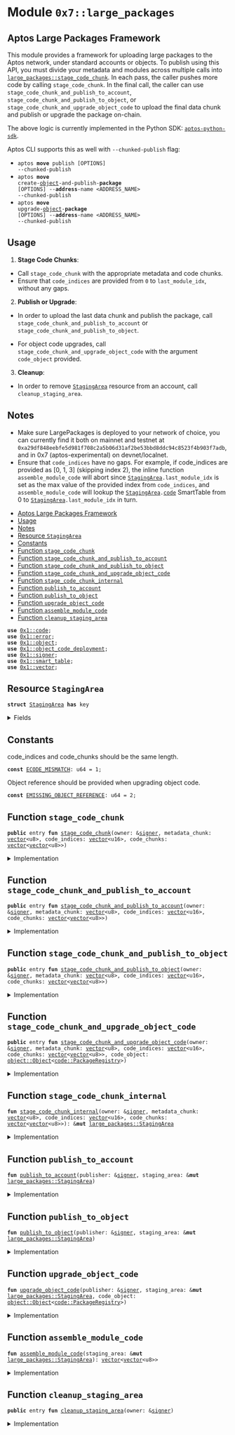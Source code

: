 
<a id="0x7_large_packages"></a>

# Module `0x7::large_packages`


<a id="@Aptos_Large_Packages_Framework_0"></a>

## Aptos Large Packages Framework


This module provides a framework for uploading large packages to the Aptos network, under standard
accounts or objects.
To publish using this API, you must divide your metadata and modules across multiple calls
into <code><a href="large_packages.md#0x7_large_packages_stage_code_chunk">large_packages::stage_code_chunk</a></code>.
In each pass, the caller pushes more code by calling <code>stage_code_chunk</code>.
In the final call, the caller can use <code>stage_code_chunk_and_publish_to_account</code>, <code>stage_code_chunk_and_publish_to_object</code>, or
<code>stage_code_chunk_and_upgrade_object_code</code> to upload the final data chunk and publish or upgrade the package on-chain.

The above logic is currently implemented in the Python
SDK: [<code>aptos-python-sdk</code>](https://github.com/aptos-labs/aptos-python-sdk/blob/main/aptos_sdk/package_publisher.py).

Aptos CLI supports this as well with <code>--chunked-publish</code> flag:
- <code>aptos <b>move</b> publish [OPTIONS] --chunked-publish</code>
- <code>aptos <b>move</b> create-<a href="../../aptos-framework/doc/object.md#0x1_object">object</a>-and-publish-<b>package</b> [OPTIONS] --<b>address</b>-name &lt;ADDRESS_NAME&gt; --chunked-publish</code>
- <code>aptos <b>move</b> upgrade-<a href="../../aptos-framework/doc/object.md#0x1_object">object</a>-<b>package</b> [OPTIONS] --<b>address</b>-name &lt;ADDRESS_NAME&gt; --chunked-publish</code>


<a id="@Usage_1"></a>

## Usage


1. **Stage Code Chunks**:
- Call <code>stage_code_chunk</code> with the appropriate metadata and code chunks.
- Ensure that <code>code_indices</code> are provided from <code>0</code> to <code>last_module_idx</code>, without any
gaps.


2. **Publish or Upgrade**:
- In order to upload the last data chunk and publish the package, call <code>stage_code_chunk_and_publish_to_account</code> or <code>stage_code_chunk_and_publish_to_object</code>.

- For object code upgrades, call <code>stage_code_chunk_and_upgrade_object_code</code> with the argument <code>code_object</code> provided.

3. **Cleanup**:
- In order to remove <code><a href="large_packages.md#0x7_large_packages_StagingArea">StagingArea</a></code> resource from an account, call <code>cleanup_staging_area</code>.


<a id="@Notes_2"></a>

## Notes


* Make sure LargePackages is deployed to your network of choice, you can currently find it both on
mainnet and testnet at <code>0xa29df848eebfe5d981f708c2a5b06d31af2be53bbd8ddc94c8523f4b903f7adb</code>, and
in 0x7 (aptos-experimental) on devnet/localnet.
* Ensure that <code>code_indices</code> have no gaps. For example, if code_indices are
provided as [0, 1, 3] (skipping index 2), the inline function <code>assemble_module_code</code> will abort
since <code><a href="large_packages.md#0x7_large_packages_StagingArea">StagingArea</a>.last_module_idx</code> is set as the max value of the provided index
from <code>code_indices</code>, and <code>assemble_module_code</code> will lookup the <code><a href="large_packages.md#0x7_large_packages_StagingArea">StagingArea</a>.<a href="../../aptos-framework/doc/code.md#0x1_code">code</a></code> SmartTable from
0 to <code><a href="large_packages.md#0x7_large_packages_StagingArea">StagingArea</a>.last_module_idx</code> in turn.


-  [Aptos Large Packages Framework](#@Aptos_Large_Packages_Framework_0)
-  [Usage](#@Usage_1)
-  [Notes](#@Notes_2)
-  [Resource `StagingArea`](#0x7_large_packages_StagingArea)
-  [Constants](#@Constants_3)
-  [Function `stage_code_chunk`](#0x7_large_packages_stage_code_chunk)
-  [Function `stage_code_chunk_and_publish_to_account`](#0x7_large_packages_stage_code_chunk_and_publish_to_account)
-  [Function `stage_code_chunk_and_publish_to_object`](#0x7_large_packages_stage_code_chunk_and_publish_to_object)
-  [Function `stage_code_chunk_and_upgrade_object_code`](#0x7_large_packages_stage_code_chunk_and_upgrade_object_code)
-  [Function `stage_code_chunk_internal`](#0x7_large_packages_stage_code_chunk_internal)
-  [Function `publish_to_account`](#0x7_large_packages_publish_to_account)
-  [Function `publish_to_object`](#0x7_large_packages_publish_to_object)
-  [Function `upgrade_object_code`](#0x7_large_packages_upgrade_object_code)
-  [Function `assemble_module_code`](#0x7_large_packages_assemble_module_code)
-  [Function `cleanup_staging_area`](#0x7_large_packages_cleanup_staging_area)


<pre><code><b>use</b> <a href="../../aptos-framework/doc/code.md#0x1_code">0x1::code</a>;
<b>use</b> <a href="../../aptos-framework/../aptos-stdlib/../move-stdlib/doc/error.md#0x1_error">0x1::error</a>;
<b>use</b> <a href="../../aptos-framework/doc/object.md#0x1_object">0x1::object</a>;
<b>use</b> <a href="../../aptos-framework/doc/object_code_deployment.md#0x1_object_code_deployment">0x1::object_code_deployment</a>;
<b>use</b> <a href="../../aptos-framework/../aptos-stdlib/../move-stdlib/doc/signer.md#0x1_signer">0x1::signer</a>;
<b>use</b> <a href="../../aptos-framework/../aptos-stdlib/doc/smart_table.md#0x1_smart_table">0x1::smart_table</a>;
<b>use</b> <a href="../../aptos-framework/../aptos-stdlib/../move-stdlib/doc/vector.md#0x1_vector">0x1::vector</a>;
</code></pre>



<a id="0x7_large_packages_StagingArea"></a>

## Resource `StagingArea`



<pre><code><b>struct</b> <a href="large_packages.md#0x7_large_packages_StagingArea">StagingArea</a> <b>has</b> key
</code></pre>



<details>
<summary>Fields</summary>


<dl>
<dt>
<code>metadata_serialized: <a href="../../aptos-framework/../aptos-stdlib/../move-stdlib/doc/vector.md#0x1_vector">vector</a>&lt;u8&gt;</code>
</dt>
<dd>

</dd>
<dt>
<code><a href="../../aptos-framework/doc/code.md#0x1_code">code</a>: <a href="../../aptos-framework/../aptos-stdlib/doc/smart_table.md#0x1_smart_table_SmartTable">smart_table::SmartTable</a>&lt;u64, <a href="../../aptos-framework/../aptos-stdlib/../move-stdlib/doc/vector.md#0x1_vector">vector</a>&lt;u8&gt;&gt;</code>
</dt>
<dd>

</dd>
<dt>
<code>last_module_idx: u64</code>
</dt>
<dd>

</dd>
</dl>


</details>

<a id="@Constants_3"></a>

## Constants


<a id="0x7_large_packages_ECODE_MISMATCH"></a>

code_indices and code_chunks should be the same length.


<pre><code><b>const</b> <a href="large_packages.md#0x7_large_packages_ECODE_MISMATCH">ECODE_MISMATCH</a>: u64 = 1;
</code></pre>



<a id="0x7_large_packages_EMISSING_OBJECT_REFERENCE"></a>

Object reference should be provided when upgrading object code.


<pre><code><b>const</b> <a href="large_packages.md#0x7_large_packages_EMISSING_OBJECT_REFERENCE">EMISSING_OBJECT_REFERENCE</a>: u64 = 2;
</code></pre>



<a id="0x7_large_packages_stage_code_chunk"></a>

## Function `stage_code_chunk`



<pre><code><b>public</b> entry <b>fun</b> <a href="large_packages.md#0x7_large_packages_stage_code_chunk">stage_code_chunk</a>(owner: &<a href="../../aptos-framework/../aptos-stdlib/../move-stdlib/doc/signer.md#0x1_signer">signer</a>, metadata_chunk: <a href="../../aptos-framework/../aptos-stdlib/../move-stdlib/doc/vector.md#0x1_vector">vector</a>&lt;u8&gt;, code_indices: <a href="../../aptos-framework/../aptos-stdlib/../move-stdlib/doc/vector.md#0x1_vector">vector</a>&lt;u16&gt;, code_chunks: <a href="../../aptos-framework/../aptos-stdlib/../move-stdlib/doc/vector.md#0x1_vector">vector</a>&lt;<a href="../../aptos-framework/../aptos-stdlib/../move-stdlib/doc/vector.md#0x1_vector">vector</a>&lt;u8&gt;&gt;)
</code></pre>



<details>
<summary>Implementation</summary>


<pre><code><b>public</b> entry <b>fun</b> <a href="large_packages.md#0x7_large_packages_stage_code_chunk">stage_code_chunk</a>(
    owner: &<a href="../../aptos-framework/../aptos-stdlib/../move-stdlib/doc/signer.md#0x1_signer">signer</a>,
    metadata_chunk: <a href="../../aptos-framework/../aptos-stdlib/../move-stdlib/doc/vector.md#0x1_vector">vector</a>&lt;u8&gt;,
    code_indices: <a href="../../aptos-framework/../aptos-stdlib/../move-stdlib/doc/vector.md#0x1_vector">vector</a>&lt;u16&gt;,
    code_chunks: <a href="../../aptos-framework/../aptos-stdlib/../move-stdlib/doc/vector.md#0x1_vector">vector</a>&lt;<a href="../../aptos-framework/../aptos-stdlib/../move-stdlib/doc/vector.md#0x1_vector">vector</a>&lt;u8&gt;&gt;
) <b>acquires</b> <a href="large_packages.md#0x7_large_packages_StagingArea">StagingArea</a> {
    <a href="large_packages.md#0x7_large_packages_stage_code_chunk_internal">stage_code_chunk_internal</a>(
        owner,
        metadata_chunk,
        code_indices,
        code_chunks
    );
}
</code></pre>



</details>

<a id="0x7_large_packages_stage_code_chunk_and_publish_to_account"></a>

## Function `stage_code_chunk_and_publish_to_account`



<pre><code><b>public</b> entry <b>fun</b> <a href="large_packages.md#0x7_large_packages_stage_code_chunk_and_publish_to_account">stage_code_chunk_and_publish_to_account</a>(owner: &<a href="../../aptos-framework/../aptos-stdlib/../move-stdlib/doc/signer.md#0x1_signer">signer</a>, metadata_chunk: <a href="../../aptos-framework/../aptos-stdlib/../move-stdlib/doc/vector.md#0x1_vector">vector</a>&lt;u8&gt;, code_indices: <a href="../../aptos-framework/../aptos-stdlib/../move-stdlib/doc/vector.md#0x1_vector">vector</a>&lt;u16&gt;, code_chunks: <a href="../../aptos-framework/../aptos-stdlib/../move-stdlib/doc/vector.md#0x1_vector">vector</a>&lt;<a href="../../aptos-framework/../aptos-stdlib/../move-stdlib/doc/vector.md#0x1_vector">vector</a>&lt;u8&gt;&gt;)
</code></pre>



<details>
<summary>Implementation</summary>


<pre><code><b>public</b> entry <b>fun</b> <a href="large_packages.md#0x7_large_packages_stage_code_chunk_and_publish_to_account">stage_code_chunk_and_publish_to_account</a>(
    owner: &<a href="../../aptos-framework/../aptos-stdlib/../move-stdlib/doc/signer.md#0x1_signer">signer</a>,
    metadata_chunk: <a href="../../aptos-framework/../aptos-stdlib/../move-stdlib/doc/vector.md#0x1_vector">vector</a>&lt;u8&gt;,
    code_indices: <a href="../../aptos-framework/../aptos-stdlib/../move-stdlib/doc/vector.md#0x1_vector">vector</a>&lt;u16&gt;,
    code_chunks: <a href="../../aptos-framework/../aptos-stdlib/../move-stdlib/doc/vector.md#0x1_vector">vector</a>&lt;<a href="../../aptos-framework/../aptos-stdlib/../move-stdlib/doc/vector.md#0x1_vector">vector</a>&lt;u8&gt;&gt;
) <b>acquires</b> <a href="large_packages.md#0x7_large_packages_StagingArea">StagingArea</a> {
    <b>let</b> staging_area =
        <a href="large_packages.md#0x7_large_packages_stage_code_chunk_internal">stage_code_chunk_internal</a>(
            owner,
            metadata_chunk,
            code_indices,
            code_chunks
        );
    <a href="large_packages.md#0x7_large_packages_publish_to_account">publish_to_account</a>(owner, staging_area);
    <a href="large_packages.md#0x7_large_packages_cleanup_staging_area">cleanup_staging_area</a>(owner);
}
</code></pre>



</details>

<a id="0x7_large_packages_stage_code_chunk_and_publish_to_object"></a>

## Function `stage_code_chunk_and_publish_to_object`



<pre><code><b>public</b> entry <b>fun</b> <a href="large_packages.md#0x7_large_packages_stage_code_chunk_and_publish_to_object">stage_code_chunk_and_publish_to_object</a>(owner: &<a href="../../aptos-framework/../aptos-stdlib/../move-stdlib/doc/signer.md#0x1_signer">signer</a>, metadata_chunk: <a href="../../aptos-framework/../aptos-stdlib/../move-stdlib/doc/vector.md#0x1_vector">vector</a>&lt;u8&gt;, code_indices: <a href="../../aptos-framework/../aptos-stdlib/../move-stdlib/doc/vector.md#0x1_vector">vector</a>&lt;u16&gt;, code_chunks: <a href="../../aptos-framework/../aptos-stdlib/../move-stdlib/doc/vector.md#0x1_vector">vector</a>&lt;<a href="../../aptos-framework/../aptos-stdlib/../move-stdlib/doc/vector.md#0x1_vector">vector</a>&lt;u8&gt;&gt;)
</code></pre>



<details>
<summary>Implementation</summary>


<pre><code><b>public</b> entry <b>fun</b> <a href="large_packages.md#0x7_large_packages_stage_code_chunk_and_publish_to_object">stage_code_chunk_and_publish_to_object</a>(
    owner: &<a href="../../aptos-framework/../aptos-stdlib/../move-stdlib/doc/signer.md#0x1_signer">signer</a>,
    metadata_chunk: <a href="../../aptos-framework/../aptos-stdlib/../move-stdlib/doc/vector.md#0x1_vector">vector</a>&lt;u8&gt;,
    code_indices: <a href="../../aptos-framework/../aptos-stdlib/../move-stdlib/doc/vector.md#0x1_vector">vector</a>&lt;u16&gt;,
    code_chunks: <a href="../../aptos-framework/../aptos-stdlib/../move-stdlib/doc/vector.md#0x1_vector">vector</a>&lt;<a href="../../aptos-framework/../aptos-stdlib/../move-stdlib/doc/vector.md#0x1_vector">vector</a>&lt;u8&gt;&gt;
) <b>acquires</b> <a href="large_packages.md#0x7_large_packages_StagingArea">StagingArea</a> {
    <b>let</b> staging_area =
        <a href="large_packages.md#0x7_large_packages_stage_code_chunk_internal">stage_code_chunk_internal</a>(
            owner,
            metadata_chunk,
            code_indices,
            code_chunks
        );
    <a href="large_packages.md#0x7_large_packages_publish_to_object">publish_to_object</a>(owner, staging_area);
    <a href="large_packages.md#0x7_large_packages_cleanup_staging_area">cleanup_staging_area</a>(owner);
}
</code></pre>



</details>

<a id="0x7_large_packages_stage_code_chunk_and_upgrade_object_code"></a>

## Function `stage_code_chunk_and_upgrade_object_code`



<pre><code><b>public</b> entry <b>fun</b> <a href="large_packages.md#0x7_large_packages_stage_code_chunk_and_upgrade_object_code">stage_code_chunk_and_upgrade_object_code</a>(owner: &<a href="../../aptos-framework/../aptos-stdlib/../move-stdlib/doc/signer.md#0x1_signer">signer</a>, metadata_chunk: <a href="../../aptos-framework/../aptos-stdlib/../move-stdlib/doc/vector.md#0x1_vector">vector</a>&lt;u8&gt;, code_indices: <a href="../../aptos-framework/../aptos-stdlib/../move-stdlib/doc/vector.md#0x1_vector">vector</a>&lt;u16&gt;, code_chunks: <a href="../../aptos-framework/../aptos-stdlib/../move-stdlib/doc/vector.md#0x1_vector">vector</a>&lt;<a href="../../aptos-framework/../aptos-stdlib/../move-stdlib/doc/vector.md#0x1_vector">vector</a>&lt;u8&gt;&gt;, code_object: <a href="../../aptos-framework/doc/object.md#0x1_object_Object">object::Object</a>&lt;<a href="../../aptos-framework/doc/code.md#0x1_code_PackageRegistry">code::PackageRegistry</a>&gt;)
</code></pre>



<details>
<summary>Implementation</summary>


<pre><code><b>public</b> entry <b>fun</b> <a href="large_packages.md#0x7_large_packages_stage_code_chunk_and_upgrade_object_code">stage_code_chunk_and_upgrade_object_code</a>(
    owner: &<a href="../../aptos-framework/../aptos-stdlib/../move-stdlib/doc/signer.md#0x1_signer">signer</a>,
    metadata_chunk: <a href="../../aptos-framework/../aptos-stdlib/../move-stdlib/doc/vector.md#0x1_vector">vector</a>&lt;u8&gt;,
    code_indices: <a href="../../aptos-framework/../aptos-stdlib/../move-stdlib/doc/vector.md#0x1_vector">vector</a>&lt;u16&gt;,
    code_chunks: <a href="../../aptos-framework/../aptos-stdlib/../move-stdlib/doc/vector.md#0x1_vector">vector</a>&lt;<a href="../../aptos-framework/../aptos-stdlib/../move-stdlib/doc/vector.md#0x1_vector">vector</a>&lt;u8&gt;&gt;,
    code_object: Object&lt;PackageRegistry&gt;
) <b>acquires</b> <a href="large_packages.md#0x7_large_packages_StagingArea">StagingArea</a> {
    <b>let</b> staging_area =
        <a href="large_packages.md#0x7_large_packages_stage_code_chunk_internal">stage_code_chunk_internal</a>(
            owner,
            metadata_chunk,
            code_indices,
            code_chunks
        );
    <a href="large_packages.md#0x7_large_packages_upgrade_object_code">upgrade_object_code</a>(owner, staging_area, code_object);
    <a href="large_packages.md#0x7_large_packages_cleanup_staging_area">cleanup_staging_area</a>(owner);
}
</code></pre>



</details>

<a id="0x7_large_packages_stage_code_chunk_internal"></a>

## Function `stage_code_chunk_internal`



<pre><code><b>fun</b> <a href="large_packages.md#0x7_large_packages_stage_code_chunk_internal">stage_code_chunk_internal</a>(owner: &<a href="../../aptos-framework/../aptos-stdlib/../move-stdlib/doc/signer.md#0x1_signer">signer</a>, metadata_chunk: <a href="../../aptos-framework/../aptos-stdlib/../move-stdlib/doc/vector.md#0x1_vector">vector</a>&lt;u8&gt;, code_indices: <a href="../../aptos-framework/../aptos-stdlib/../move-stdlib/doc/vector.md#0x1_vector">vector</a>&lt;u16&gt;, code_chunks: <a href="../../aptos-framework/../aptos-stdlib/../move-stdlib/doc/vector.md#0x1_vector">vector</a>&lt;<a href="../../aptos-framework/../aptos-stdlib/../move-stdlib/doc/vector.md#0x1_vector">vector</a>&lt;u8&gt;&gt;): &<b>mut</b> <a href="large_packages.md#0x7_large_packages_StagingArea">large_packages::StagingArea</a>
</code></pre>



<details>
<summary>Implementation</summary>


<pre><code>inline <b>fun</b> <a href="large_packages.md#0x7_large_packages_stage_code_chunk_internal">stage_code_chunk_internal</a>(
    owner: &<a href="../../aptos-framework/../aptos-stdlib/../move-stdlib/doc/signer.md#0x1_signer">signer</a>,
    metadata_chunk: <a href="../../aptos-framework/../aptos-stdlib/../move-stdlib/doc/vector.md#0x1_vector">vector</a>&lt;u8&gt;,
    code_indices: <a href="../../aptos-framework/../aptos-stdlib/../move-stdlib/doc/vector.md#0x1_vector">vector</a>&lt;u16&gt;,
    code_chunks: <a href="../../aptos-framework/../aptos-stdlib/../move-stdlib/doc/vector.md#0x1_vector">vector</a>&lt;<a href="../../aptos-framework/../aptos-stdlib/../move-stdlib/doc/vector.md#0x1_vector">vector</a>&lt;u8&gt;&gt;
): &<b>mut</b> <a href="large_packages.md#0x7_large_packages_StagingArea">StagingArea</a> <b>acquires</b> <a href="large_packages.md#0x7_large_packages_StagingArea">StagingArea</a> {
    <b>assert</b>!(
        <a href="../../aptos-framework/../aptos-stdlib/../move-stdlib/doc/vector.md#0x1_vector_length">vector::length</a>(&code_indices) == <a href="../../aptos-framework/../aptos-stdlib/../move-stdlib/doc/vector.md#0x1_vector_length">vector::length</a>(&code_chunks),
        <a href="../../aptos-framework/../aptos-stdlib/../move-stdlib/doc/error.md#0x1_error_invalid_argument">error::invalid_argument</a>(<a href="large_packages.md#0x7_large_packages_ECODE_MISMATCH">ECODE_MISMATCH</a>)
    );

    <b>let</b> owner_address = <a href="../../aptos-framework/../aptos-stdlib/../move-stdlib/doc/signer.md#0x1_signer_address_of">signer::address_of</a>(owner);

    <b>if</b> (!<b>exists</b>&lt;<a href="large_packages.md#0x7_large_packages_StagingArea">StagingArea</a>&gt;(owner_address)) {
        <b>move_to</b>(
            owner,
            <a href="large_packages.md#0x7_large_packages_StagingArea">StagingArea</a> {
                metadata_serialized: <a href="../../aptos-framework/../aptos-stdlib/../move-stdlib/doc/vector.md#0x1_vector">vector</a>[],
                <a href="../../aptos-framework/doc/code.md#0x1_code">code</a>: <a href="../../aptos-framework/../aptos-stdlib/doc/smart_table.md#0x1_smart_table_new">smart_table::new</a>(),
                last_module_idx: 0
            }
        );
    };

    <b>let</b> staging_area = <b>borrow_global_mut</b>&lt;<a href="large_packages.md#0x7_large_packages_StagingArea">StagingArea</a>&gt;(owner_address);

    <b>if</b> (!<a href="../../aptos-framework/../aptos-stdlib/../move-stdlib/doc/vector.md#0x1_vector_is_empty">vector::is_empty</a>(&metadata_chunk)) {
        <a href="../../aptos-framework/../aptos-stdlib/../move-stdlib/doc/vector.md#0x1_vector_append">vector::append</a>(&<b>mut</b> staging_area.metadata_serialized, metadata_chunk);
    };

    <b>let</b> i = 0;
    <b>while</b> (i &lt; <a href="../../aptos-framework/../aptos-stdlib/../move-stdlib/doc/vector.md#0x1_vector_length">vector::length</a>(&code_chunks)) {
        <b>let</b> inner_code = *<a href="../../aptos-framework/../aptos-stdlib/../move-stdlib/doc/vector.md#0x1_vector_borrow">vector::borrow</a>(&code_chunks, i);
        <b>let</b> idx = (*<a href="../../aptos-framework/../aptos-stdlib/../move-stdlib/doc/vector.md#0x1_vector_borrow">vector::borrow</a>(&code_indices, i) <b>as</b> u64);

        <b>if</b> (<a href="../../aptos-framework/../aptos-stdlib/doc/smart_table.md#0x1_smart_table_contains">smart_table::contains</a>(&staging_area.<a href="../../aptos-framework/doc/code.md#0x1_code">code</a>, idx)) {
            <a href="../../aptos-framework/../aptos-stdlib/../move-stdlib/doc/vector.md#0x1_vector_append">vector::append</a>(
                <a href="../../aptos-framework/../aptos-stdlib/doc/smart_table.md#0x1_smart_table_borrow_mut">smart_table::borrow_mut</a>(&<b>mut</b> staging_area.<a href="../../aptos-framework/doc/code.md#0x1_code">code</a>, idx), inner_code
            );
        } <b>else</b> {
            <a href="../../aptos-framework/../aptos-stdlib/doc/smart_table.md#0x1_smart_table_add">smart_table::add</a>(&<b>mut</b> staging_area.<a href="../../aptos-framework/doc/code.md#0x1_code">code</a>, idx, inner_code);
            <b>if</b> (idx &gt; staging_area.last_module_idx) {
                staging_area.last_module_idx = idx;
            }
        };
        i = i + 1;
    };

    staging_area
}
</code></pre>



</details>

<a id="0x7_large_packages_publish_to_account"></a>

## Function `publish_to_account`



<pre><code><b>fun</b> <a href="large_packages.md#0x7_large_packages_publish_to_account">publish_to_account</a>(publisher: &<a href="../../aptos-framework/../aptos-stdlib/../move-stdlib/doc/signer.md#0x1_signer">signer</a>, staging_area: &<b>mut</b> <a href="large_packages.md#0x7_large_packages_StagingArea">large_packages::StagingArea</a>)
</code></pre>



<details>
<summary>Implementation</summary>


<pre><code>inline <b>fun</b> <a href="large_packages.md#0x7_large_packages_publish_to_account">publish_to_account</a>(
    publisher: &<a href="../../aptos-framework/../aptos-stdlib/../move-stdlib/doc/signer.md#0x1_signer">signer</a>, staging_area: &<b>mut</b> <a href="large_packages.md#0x7_large_packages_StagingArea">StagingArea</a>
) {
    <b>let</b> <a href="../../aptos-framework/doc/code.md#0x1_code">code</a> = <a href="large_packages.md#0x7_large_packages_assemble_module_code">assemble_module_code</a>(staging_area);
    <a href="../../aptos-framework/doc/code.md#0x1_code_publish_package_txn">code::publish_package_txn</a>(publisher, staging_area.metadata_serialized, <a href="../../aptos-framework/doc/code.md#0x1_code">code</a>);
}
</code></pre>



</details>

<a id="0x7_large_packages_publish_to_object"></a>

## Function `publish_to_object`



<pre><code><b>fun</b> <a href="large_packages.md#0x7_large_packages_publish_to_object">publish_to_object</a>(publisher: &<a href="../../aptos-framework/../aptos-stdlib/../move-stdlib/doc/signer.md#0x1_signer">signer</a>, staging_area: &<b>mut</b> <a href="large_packages.md#0x7_large_packages_StagingArea">large_packages::StagingArea</a>)
</code></pre>



<details>
<summary>Implementation</summary>


<pre><code>inline <b>fun</b> <a href="large_packages.md#0x7_large_packages_publish_to_object">publish_to_object</a>(
    publisher: &<a href="../../aptos-framework/../aptos-stdlib/../move-stdlib/doc/signer.md#0x1_signer">signer</a>, staging_area: &<b>mut</b> <a href="large_packages.md#0x7_large_packages_StagingArea">StagingArea</a>
) {
    <b>let</b> <a href="../../aptos-framework/doc/code.md#0x1_code">code</a> = <a href="large_packages.md#0x7_large_packages_assemble_module_code">assemble_module_code</a>(staging_area);
    <a href="../../aptos-framework/doc/object_code_deployment.md#0x1_object_code_deployment_publish">object_code_deployment::publish</a>(
        publisher, staging_area.metadata_serialized, <a href="../../aptos-framework/doc/code.md#0x1_code">code</a>
    );
}
</code></pre>



</details>

<a id="0x7_large_packages_upgrade_object_code"></a>

## Function `upgrade_object_code`



<pre><code><b>fun</b> <a href="large_packages.md#0x7_large_packages_upgrade_object_code">upgrade_object_code</a>(publisher: &<a href="../../aptos-framework/../aptos-stdlib/../move-stdlib/doc/signer.md#0x1_signer">signer</a>, staging_area: &<b>mut</b> <a href="large_packages.md#0x7_large_packages_StagingArea">large_packages::StagingArea</a>, code_object: <a href="../../aptos-framework/doc/object.md#0x1_object_Object">object::Object</a>&lt;<a href="../../aptos-framework/doc/code.md#0x1_code_PackageRegistry">code::PackageRegistry</a>&gt;)
</code></pre>



<details>
<summary>Implementation</summary>


<pre><code>inline <b>fun</b> <a href="large_packages.md#0x7_large_packages_upgrade_object_code">upgrade_object_code</a>(
    publisher: &<a href="../../aptos-framework/../aptos-stdlib/../move-stdlib/doc/signer.md#0x1_signer">signer</a>,
    staging_area: &<b>mut</b> <a href="large_packages.md#0x7_large_packages_StagingArea">StagingArea</a>,
    code_object: Object&lt;PackageRegistry&gt;
) {
    <b>let</b> <a href="../../aptos-framework/doc/code.md#0x1_code">code</a> = <a href="large_packages.md#0x7_large_packages_assemble_module_code">assemble_module_code</a>(staging_area);
    <a href="../../aptos-framework/doc/object_code_deployment.md#0x1_object_code_deployment_upgrade">object_code_deployment::upgrade</a>(
        publisher,
        staging_area.metadata_serialized,
        <a href="../../aptos-framework/doc/code.md#0x1_code">code</a>,
        code_object
    );
}
</code></pre>



</details>

<a id="0x7_large_packages_assemble_module_code"></a>

## Function `assemble_module_code`



<pre><code><b>fun</b> <a href="large_packages.md#0x7_large_packages_assemble_module_code">assemble_module_code</a>(staging_area: &<b>mut</b> <a href="large_packages.md#0x7_large_packages_StagingArea">large_packages::StagingArea</a>): <a href="../../aptos-framework/../aptos-stdlib/../move-stdlib/doc/vector.md#0x1_vector">vector</a>&lt;<a href="../../aptos-framework/../aptos-stdlib/../move-stdlib/doc/vector.md#0x1_vector">vector</a>&lt;u8&gt;&gt;
</code></pre>



<details>
<summary>Implementation</summary>


<pre><code>inline <b>fun</b> <a href="large_packages.md#0x7_large_packages_assemble_module_code">assemble_module_code</a>(staging_area: &<b>mut</b> <a href="large_packages.md#0x7_large_packages_StagingArea">StagingArea</a>): <a href="../../aptos-framework/../aptos-stdlib/../move-stdlib/doc/vector.md#0x1_vector">vector</a>&lt;<a href="../../aptos-framework/../aptos-stdlib/../move-stdlib/doc/vector.md#0x1_vector">vector</a>&lt;u8&gt;&gt; {
    <b>let</b> last_module_idx = staging_area.last_module_idx;
    <b>let</b> <a href="../../aptos-framework/doc/code.md#0x1_code">code</a> = <a href="../../aptos-framework/../aptos-stdlib/../move-stdlib/doc/vector.md#0x1_vector">vector</a>[];
    <b>let</b> i = 0;
    <b>while</b> (i &lt;= last_module_idx) {
        <a href="../../aptos-framework/../aptos-stdlib/../move-stdlib/doc/vector.md#0x1_vector_push_back">vector::push_back</a>(
            &<b>mut</b> <a href="../../aptos-framework/doc/code.md#0x1_code">code</a>,
            *<a href="../../aptos-framework/../aptos-stdlib/doc/smart_table.md#0x1_smart_table_borrow">smart_table::borrow</a>(&staging_area.<a href="../../aptos-framework/doc/code.md#0x1_code">code</a>, i)
        );
        i = i + 1;
    };
    <a href="../../aptos-framework/doc/code.md#0x1_code">code</a>
}
</code></pre>



</details>

<a id="0x7_large_packages_cleanup_staging_area"></a>

## Function `cleanup_staging_area`



<pre><code><b>public</b> entry <b>fun</b> <a href="large_packages.md#0x7_large_packages_cleanup_staging_area">cleanup_staging_area</a>(owner: &<a href="../../aptos-framework/../aptos-stdlib/../move-stdlib/doc/signer.md#0x1_signer">signer</a>)
</code></pre>



<details>
<summary>Implementation</summary>


<pre><code><b>public</b> entry <b>fun</b> <a href="large_packages.md#0x7_large_packages_cleanup_staging_area">cleanup_staging_area</a>(owner: &<a href="../../aptos-framework/../aptos-stdlib/../move-stdlib/doc/signer.md#0x1_signer">signer</a>) <b>acquires</b> <a href="large_packages.md#0x7_large_packages_StagingArea">StagingArea</a> {
    <b>let</b> <a href="large_packages.md#0x7_large_packages_StagingArea">StagingArea</a> { metadata_serialized: _, <a href="../../aptos-framework/doc/code.md#0x1_code">code</a>, last_module_idx: _ } =
        <b>move_from</b>&lt;<a href="large_packages.md#0x7_large_packages_StagingArea">StagingArea</a>&gt;(<a href="../../aptos-framework/../aptos-stdlib/../move-stdlib/doc/signer.md#0x1_signer_address_of">signer::address_of</a>(owner));
    <a href="../../aptos-framework/../aptos-stdlib/doc/smart_table.md#0x1_smart_table_destroy">smart_table::destroy</a>(<a href="../../aptos-framework/doc/code.md#0x1_code">code</a>);
}
</code></pre>



</details>


[move-book]: https://aptos.dev/move/book/SUMMARY
